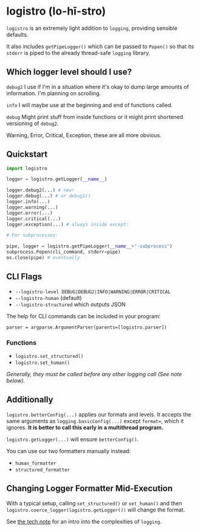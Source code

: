 # **logistro (lo-hī-stro)**

`logistro` is an extremely light addition to `logging`, providing sensible defaults.

It also includes `getPipeLogger()` which can be passed to `Popen()` so that its
`stderr` is piped to the already thread-safe `logging` library.

## Which logger level should I use?

`debug2` I use if I'm in a situation where it's okay to dump large amounts of
information. I'm planning on scrolling.

`info` I will maybe use at the beginning and end of functions called.

`debug` Might print stuff from inside functions or it might print shortened
versioning of `debug2`.

Warning, Error, Critical, Exception, these are all more obvious.

## Quickstart

```python
import logistro

logger = logistro.getLogger(__name__)

logger.debug2(...) # new!
logger.debug(...) # or debug1()
logger.info(...)
logger.warning(...)
logger.error(...)
logger.critical(...)
logger.exception(...) # always inside except:

# For subprocesses:

pipe, logger = logistro.getPipeLogger(__name__+"-subprocess")
subprocess.Popen(cli_command, stderr=pipe)
os.close(pipe) # eventually
```

## CLI Flags

* `--logistro-level DEBUG|DEBUG2|INFO|WARNING|ERROR|CRITICAL`
* `--logistro-human` (default)
* `--logistro-structured` which outputs JSON

The help for CLI commands can be included in your program:

```
parser = argparse.ArgumentParser(parents=[logistro.parser])
```

### Functions

* `logistro.set_structured()`
* `logistro.set_human()`

*Generally, they must be called before any other logging call (See note below).*

## Additionally


`logistro.betterConfig(...)` applies our formats and levels. It accepts the same
arguments as `logging.basicConfig(...)` except `format=`, which it ignores.
**It is better to call this early in a multithread program.**

`logistro.getLogger(...)` will ensure `betterConfig()`.

You can use our two formatters manually instead:

* `human_formatter`
* `structured_formatter`


## Changing Logger Formatter Mid-Execution

With a typical setup, calling `set_structured()` or `set_human()`
and then `logistro.coerce_logger(logistro.getLogger())` will change the format.

See [the tech note](TECH_NOTE.md) for an intro into the complexities of `logging`.
